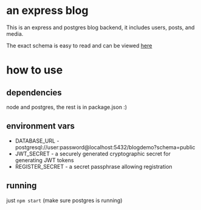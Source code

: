 # an express blog
This is an express and postgres blog backend, it includes users, posts, and media.

The exact schema is easy to read and can be viewed [here](https://raw.githubusercontent.com/zoefiri/blog_express/main/prisma/schema.prisma)

# how to use 

## dependencies
node and postgres, the rest is in package.json :)

## environment vars
* DATABASE_URL    - postgresql://user:password@localhost:5432/blogdemo?schema=public
* JWT_SECRET      - a securely generated cryptographic secret for generating JWT tokens
* REGISTER_SECRET - a secret passphrase allowing registration

## running
just `npm start` (make sure postgres is running)
